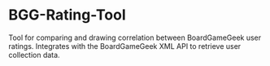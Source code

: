 # BGG-Rating-Tool
Tool for comparing and drawing correlation between BoardGameGeek user ratings. Integrates with the BoardGameGeek XML API to retrieve user collection data.
